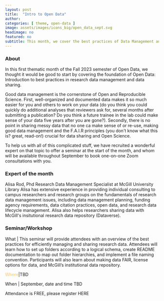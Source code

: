 ```yaml
---
layout: post
title:  "Intro to Open Data"
author: 
categories: [ theme, open-data ]
image: assets/images/icons_big/open_data_sept.svg
headimage: no
featured: no
subtitle: This month, we cover the best practices of Data Management and Sharing, and how to get started with McGill Dataverse.
---
```

<style>
orange {
  color: rgba(254, 200, 89, 1);
}
</style>

### About
In this first thematic month of the Fall 2023 semester of Open Data, we thought it would be good to start by covering the foundation of Open Data: Introduction to best practices in research data management and data sharing.

Good data management is the cornerstone of Open and Reproducible Science. First, well-organized and documented data makes it so much easier for you and others to work on your data (do you think you could quickly do additional analyses that reviewers ask for, several months after submitting a publication? Do you think a future trainee in the lab could make sense of your data five years after you are gone?). Secondly, there is no point in sharing messy data that no one ca make sense of or re-use, making good data management and the F.A.I.R principles (you don't know what this is? great, read-on!) crucial for data sharing and Open Science.

To help us with all of this complicated stuff, we have recruited a wonderful expert on that topic to offer a seminar at the start of the month, and whom will be available throughout September to book one-on-one Zoom consultations with you.

### Expert of the month
Alisa Rod, Phd
Research Data Management Specialist at McGill University Library
Alisa has extensive experience in providing individual consulting to campus researchers and research groups on the fundamentals of research data management issues, including data management planning, funding agency requirements, data citation practices, open data, and research data lifecycle management. Alisa also helps researchers sharing data with McGill's insitutional research data repository (Dataverse).


### Seminar/Workshop
What | This seminar will provide attendees with an overview of the best practices for efficiently managing and sharing research data. Attendees will learn how to set up folders according to a logical schema, create README documentation to map out folder hierarchies, and implement a file naming convention. Participants will also learn about making data FAIR, license options for data, and McGill’s institutional data repository.


<orange>Where</orange>|TBD

When | September, date and time TBD

Attendance is FREE, please register HERE



